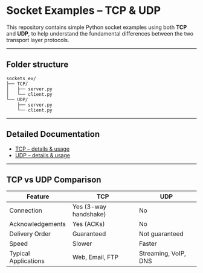 # Socket Examples – TCP & UDP

This repository contains simple Python socket examples using both **TCP** and **UDP**, to help understand the fundamental differences between the two transport layer protocols.

---

## Folder structure

```
sockets_ex/
├── TCP/
│   ├── server.py
│   └── client.py
└── UDP/
    ├── server.py
    └── client.py
```

---

## Detailed Documentation

- [TCP – details & usage](TCP/README.md)
- [UDP – details & usage](UDP/README.md)

---


## TCP vs UDP Comparison

| Feature               | TCP                          | UDP                         |
|-----------------------|-------------------------------|------------------------------|
| Connection            | Yes (3-way handshake)         | No                           |
| Acknowledgements      | Yes (ACKs)                    | No                           |
| Delivery Order        | Guaranteed                    | Not guaranteed               |
| Speed                 | Slower                        | Faster                       |
| Typical Applications  | Web, Email, FTP               | Streaming, VoIP, DNS         |



